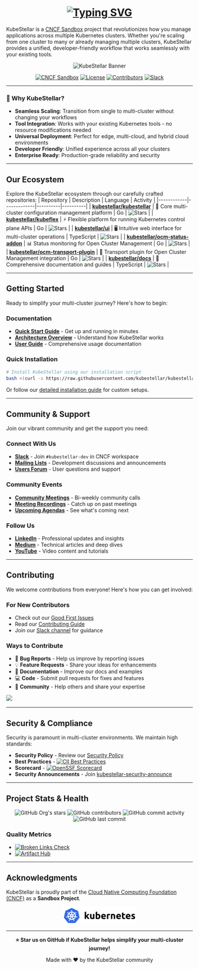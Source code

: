 <div align="center">
  <h1>
    <a href="https://git.io/typing-svg">
      <img src="https://readme-typing-svg.demolab.com?font=Fira+Code&weight=700&size=36&duration=3000&pause=1000&color=2E86AB&center=true&vCenter=true&random=false&width=800&lines=Welcome+to+KubeStellar+Universe!;Multi-Cluster+Made+Simple;CNCF+Sandbox+Project" alt="Typing SVG" />
    </a>
  </h1>
</div>

KubeStellar is a [CNCF Sandbox](https://www.cncf.io/sandbox-projects/) project that revolutionizes how you manage applications across multiple Kubernetes clusters. Whether you're scaling from one cluster to many or already managing multiple clusters, KubeStellar provides a unified, developer-friendly workflow that works seamlessly with your existing tools.

<div align="center">
  <img src="./assets/gif/enhanced_banner.gif" alt="KubeStellar Banner" height="450" width="95%">
</div>

<div align="center">

[![CNCF Sandbox](https://img.shields.io/badge/CNCF-Sandbox%20Project-2E86AB?style=for-the-badge&logo=cncf&logoColor=white)](https://www.cncf.io/sandbox-projects/)
[![License](https://img.shields.io/badge/License-Apache%202.0-A23B72?style=for-the-badge&logoColor=white)](./LICENSE)
[![Contributors](https://img.shields.io/github/contributors/kubestellar/kubestellar?style=for-the-badge&color=F18F01&logoColor=white)](https://github.com/kubestellar/kubestellar/graphs/contributors)
[![Slack](https://img.shields.io/badge/Join%20Slack-KubeStellar-C73E1D?style=for-the-badge&logo=slack&logoColor=white)](https://cloud-native.slack.com/archives/C097094RZ3M)

</div>

---

### 🎯 Why KubeStellar?

- **Seamless Scaling**: Transition from single to multi-cluster without changing your workflows
- **Tool Integration**: Works with your existing Kubernetes tools - no resource modifications needed  
- **Universal Deployment**: Perfect for edge, multi-cloud, and hybrid cloud environments
- **Developer Friendly**: Unified experience across all your clusters
- **Enterprise Ready**: Production-grade reliability and security

---

## Our Ecosystem

Explore the KubeStellar ecosystem through our carefully crafted repositories:
| Repository | Description | Language | Activity |
|------------|-------------|----------|----------|
| [**kubestellar/kubestellar**](https://github.com/kubestellar/kubestellar) | 🎯 Core multi-cluster configuration management platform | Go | ![Stars](https://img.shields.io/github/stars/kubestellar/kubestellar?style=social) |
| [**kubestellar/kubeflex**](https://github.com/kubestellar/kubeflex) | ⚡ Flexible platform for running Kubernetes control plane APIs | Go | ![Stars](https://img.shields.io/github/stars/kubestellar/kubeflex?style=social) |
| [**kubestellar/ui**](https://github.com/kubestellar/ui) | 🖥️ Intuitive web interface for multi-cluster operations | TypeScript | ![Stars](https://img.shields.io/github/stars/kubestellar/ui?style=social) |
| [**kubestellar/ocm-status-addon**](https://github.com/kubestellar/ocm-status-addon) | 📊 Status monitoring for Open Cluster Management | Go | ![Stars](https://img.shields.io/github/stars/kubestellar/ocm-status-addon?style=social) |
| [**kubestellar/ocm-transport-plugin**](https://github.com/kubestellar/ocm-transport-plugin) | 🚚 Transport plugin for Open Cluster Management integration | Go | ![Stars](https://img.shields.io/github/stars/kubestellar/ocm-transport-plugin?style=social) |
| [**kubestellar/docs**](https://github.com/kubestellar/docs) | 📖 Comprehensive documentation and guides | TypeScript | ![Stars](https://img.shields.io/github/stars/kubestellar/docs?style=social) |

---

## Getting Started

Ready to simplify your multi-cluster journey? Here's how to begin:

### Documentation
- **[Quick Start Guide](https://docs.kubestellar.io/release-0.28.0/direct/user-guide-intro/)** - Get up and running in minutes
- **[Architecture Overview](https://docs.kubestellar.io/release-0.28.0/direct/architecture/)** - Understand how KubeStellar works
- **[User Guide](https://docs.kubestellar.io/release-0.28.0/direct/user-guide-intro/)** - Comprehensive usage documentation

### Quick Installation

```bash
# Install KubeStellar using our installation script
bash <(curl -s https://raw.githubusercontent.com/kubestellar/kubestellar/refs/tags/v0.28.0/scripts/create-kubestellar-demo-env.sh) --platform kind | bash
```

Or follow our [detailed installation guide](https://docs.kubestellar.io/release-0.28.0/direct/get-started/) for custom setups.

---

## Community & Support

Join our vibrant community and get the support you need:

### Connect With Us
- **[Slack](https://cloud-native.slack.com/archives/C097094RZ3M)** - Join `#kubestellar-dev` in CNCF workspace
- **[Mailing Lists](https://groups.google.com/g/kubestellar-dev)** - Development discussions and announcements
- **[Users Forum](https://groups.google.com/g/kubestellar-users)** - User questions and support

### Community Events
- **[Community Meetings](https://calendar.google.com/calendar/event?action=TEMPLATE&tmeid=MWM4a2loZDZrOWwzZWQzZ29xanZwa3NuMWdfMjAyMzA1MThUMTQwMDAwWiBiM2Q2NWM5MmJlZDdhOTg4NGVmN2ZlOWUzZjZjOGZlZDE2ZjZmYjJmODExZjU3NTBmNTQ3NTY3YTVkZDU4ZmVkQGc&tmsrc=b3d65c92bed7a9884ef7fe9e3f6c8fed16f6fb2f811f5750f547567a5dd58fed%40group.calendar.google.com&scp=ALL)** - Bi-weekly community calls
- **[Meeting Recordings](https://www.youtube.com/@kubestellar)** - Catch up on past meetings
- **[Upcoming Agendas](https://github.com/kubestellar/kubestellar/issues?q=is%3Aissue+is%3Aopen+label%3Acommunity-meeting)** - See what's coming next

### Follow Us
- **[LinkedIn](https://www.linkedin.com/company/kubestellar/posts/?feedView=all)** - Professional updates and insights
- **[Medium](https://medium.com/@kubestellar/list/predefined:e785a0675051:READING_LIST)** - Technical articles and deep dives
- **[YouTube](https://www.youtube.com/@kubestellar)** - Video content and tutorials

---

## Contributing

We welcome contributions from everyone! Here's how you can get involved:

### For New Contributors
- Check out our [Good First Issues](https://github.com/kubestellar/kubestellar/labels/good%20first%20issue)
- Read our [Contributing Guide](https://github.com/kubestellar/kubestellar/blob/main/CONTRIBUTING.md)
- Join our [Slack channel](https://cloud-native.slack.com/archives/C097094RZ3M) for guidance

### Ways to Contribute
- 🐛 **Bug Reports** - Help us improve by reporting issues
- 💡 **Feature Requests** - Share your ideas for enhancements
- 📝 **Documentation** - Improve our docs and examples
- 💻 **Code** - Submit pull requests for fixes and features
- 🎤 **Community** - Help others and share your expertise

[![](https://img.shields.io/badge/first--timers--only-friendly-blue.svg?style=flat-square)](https://www.firsttimersonly.com/)

---

## Security & Compliance

Security is paramount in multi-cluster environments. We maintain high standards:

- **Security Policy** - Review our [Security Policy](./Security.md)
- **Best Practices** - [![CII Best Practices](https://www.bestpractices.dev/projects/8266/badge)](https://www.bestpractices.dev/projects/8266)
- **Scorecard** - [![OpenSSF Scorecard](https://api.scorecard.dev/projects/github.com/kubestellar/kubestellar/badge)](https://scorecard.dev/viewer/?uri=github.com/kubestellar/kubestellar)
- **Security Announcements** - Join [kubestellar-security-announce](https://groups.google.com/u/1/g/kubestellar-security-announce)

---

## Project Stats & Health

<div align="center">

![GitHub Org's stars](https://img.shields.io/github/stars/kubestellar?style=for-the-badge)
![GitHub contributors](https://img.shields.io/github/contributors-anon/kubestellar/kubestellar?style=for-the-badge)
![GitHub commit activity](https://img.shields.io/github/commit-activity/m/kubestellar/kubestellar?style=for-the-badge)
![GitHub last commit](https://img.shields.io/github/last-commit/kubestellar/kubestellar?style=for-the-badge)

</div>

### Quality Metrics
- [![Broken Links Check](https://github.com/kubestellar/kubestellar/actions/workflows/broken-links-crawler.yml/badge.svg)](https://github.com/kubestellar/kubestellar/actions/workflows/broken-links-crawler.yml)
- [![Artifact Hub](https://img.shields.io/endpoint?url=https://artifacthub.io/badge/repository/kubestellar)](https://artifacthub.io/packages/search?repo=kubestellar)

---

## Acknowledgments

KubeStellar is proudly part of the [Cloud Native Computing Foundation (CNCF)](https://www.cncf.io/) as a **Sandbox Project**.

<div align="center">
  <img src="https://raw.githubusercontent.com/cncf/artwork/master/projects/kubernetes/horizontal/color/kubernetes-horizontal-color.png" width="200" alt="CNCF">
</div>

---

<div align="center">

**⭐ Star us on GitHub if KubeStellar helps simplify your multi-cluster journey!**

Made with ❤️ by the KubeStellar community

</div>
